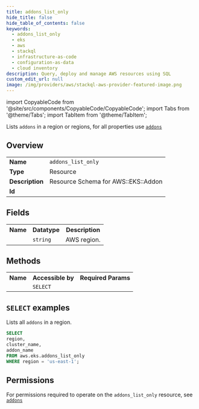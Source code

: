```yaml
---
title: addons_list_only
hide_title: false
hide_table_of_contents: false
keywords:
  - addons_list_only
  - eks
  - aws
  - stackql
  - infrastructure-as-code
  - configuration-as-data
  - cloud inventory
description: Query, deploy and manage AWS resources using SQL
custom_edit_url: null
image: /img/providers/aws/stackql-aws-provider-featured-image.png
---
```


import CopyableCode from '@site/src/components/CopyableCode/CopyableCode';
import Tabs from '@theme/Tabs';
import TabItem from '@theme/TabItem';

Lists <code>addons</code> in a region or regions, for all properties use <a href="/providers/aws/serviceName/addons/"><code>addons</code></a>

## Overview
<table><tbody>
<tr><td><b>Name</b></td><td><code>addons_list_only</code></td></tr>
<tr><td><b>Type</b></td><td>Resource</td></tr>
<tr><td><b>Description</b></td><td>Resource Schema for AWS::EKS::Addon</td></tr>
<tr><td><b>Id</b></td><td><CopyableCode code="aws.eks.addons_list_only" /></td></tr>
</tbody></table>

## Fields
<table><tbody><tr><th>Name</th><th>Datatype</th><th>Description</th></tr><tr><td><CopyableCode code="region" /></td><td><code>string</code></td><td>AWS region.</td></tr>
</tbody></table>

## Methods

<table><tbody>
  <tr>
    <th>Name</th>
    <th>Accessible by</th>
    <th>Required Params</th>
  </tr>
  <tr>
    <td><CopyableCode code="list_resources" /></td>
    <td><code>SELECT</code></td>
    <td><CopyableCode code="region" /></td>
  </tr>
</tbody></table>

## `SELECT` examples
Lists all <code>addons</code> in a region.
```sql
SELECT
region,
cluster_name,
addon_name
FROM aws.eks.addons_list_only
WHERE region = 'us-east-1';
```


## Permissions

For permissions required to operate on the <code>addons_list_only</code> resource, see <a href="/providers/aws/eks/addons/#permissions"><code>addons</code></a>

